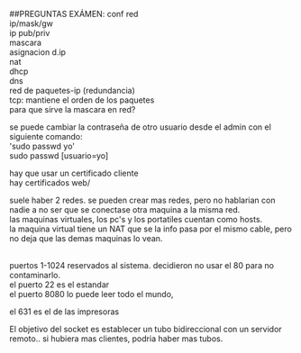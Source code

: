 ##PREGUNTAS EXÁMEN:
conf red <br/>
ip/mask/gw <br/>
ip pub/priv <br/>
mascara <br/>
asignacion d.ip <br/>
nat <br/>
dhcp <br/>
dns <br/>
red de paquetes-ip (redundancia) <br/>
tcp: mantiene el orden de los paquetes <br/>
para que sirve la mascara en red? <br/>


se puede cambiar la contraseña de otro usuario desde el admin con el siguiente comando: <br/>
'sudo passwd yo' <br/>
sudo passwd [usuario=yo] <br/>

hay que usar un certificado cliente <br/>
hay certificados web/ <br/>

suele haber 2 redes. se pueden crear mas redes, pero no hablarian con nadie a no ser que se conectase otra maquina a la misma red. <br/>
las maquinas virtuales, los pc's y los portatiles cuentan como hosts. <br/>
la maquina virtual tiene un NAT que se la info pasa por el mismo cable, pero no deja que las demas maquinas lo vean. <br/><br/>


puertos 1-1024 reservados al sistema. decidieron no usar el 80 para no contaminarlo. <br/>
el puerto 22 es el estandar <br/>
el puerto 8080 lo puede leer todo el mundo, <br/>

el 631 es el de las impresoras <br/>

El objetivo del socket es establecer un tubo bidireccional con un servidor remoto.. si hubiera mas clientes, podria haber mas tubos. <br/>
